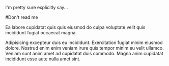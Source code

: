 I'm pretty sure explicitly say...

#Don't read me

Ea labore cupidatat quis quis eiusmod do culpa voluptate velit quis incididunt fugiat occaecat magna.

Adipisicing excepteur duis eu incididunt. Exercitation fugiat minim eiusmod dolore. Nostrud enim enim veniam irure quis tempor minim eu velit ullamco. Veniam sunt anim amet ad cupidatat duis commodo. Magna anim cupidatat incididunt esse aute nulla amet sint.

